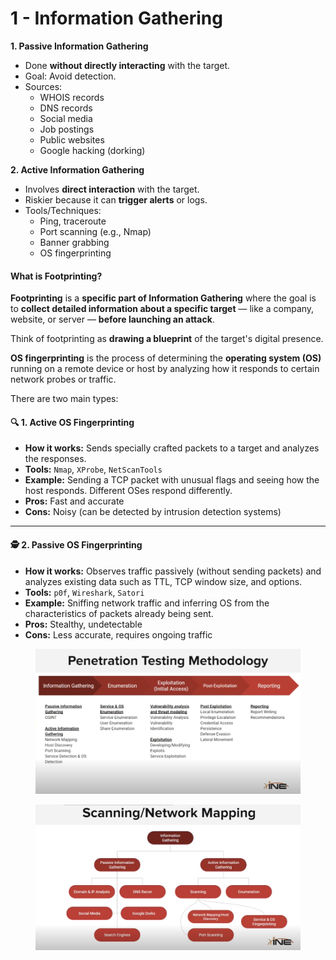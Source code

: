 # 1 - Information Gathering

**1. Passive Information Gathering**

* Done **without directly interacting** with the target.
* Goal: Avoid detection.
* Sources:
  * WHOIS records
  * DNS records
  * Social media
  * Job postings
  * Public websites
  * Google hacking (dorking)

**2. Active Information Gathering**

* Involves **direct interaction** with the target.
* Riskier because it can **trigger alerts** or logs.
* Tools/Techniques:
  * Ping, traceroute
  * Port scanning (e.g., Nmap)
  * Banner grabbing
  * OS fingerprinting

#### What is **Footprinting**?

**Footprinting** is a **specific part of Information Gathering** where the goal is to **collect detailed information about a specific target** — like a company, website, or server — **before launching an attack**.

Think of footprinting as **drawing a blueprint** of the target's digital presence.

**OS fingerprinting** is the process of determining the **operating system (OS)** running on a remote device or host by analyzing how it responds to certain network probes or traffic.

There are two main types:

#### 🔍 1. **Active OS Fingerprinting**

* **How it works:** Sends specially crafted packets to a target and analyzes the responses.
* **Tools:** `Nmap`, `XProbe`, `NetScanTools`
* **Example:** Sending a TCP packet with unusual flags and seeing how the host responds. Different OSes respond differently.
* **Pros:** Fast and accurate
* **Cons:** Noisy (can be detected by intrusion detection systems)

***

#### 🕵️ 2. **Passive OS Fingerprinting**

* **How it works:** Observes traffic passively (without sending packets) and analyzes existing data such as TTL, TCP window size, and options.
* **Tools:** `p0f`, `Wireshark`, `Satori`
* **Example:** Sniffing network traffic and inferring OS from the characteristics of packets already being sent.
* **Pros:** Stealthy, undetectable
* **Cons:** Less accurate, requires ongoing traffic

<figure><img src="../../../.gitbook/assets/image (3) (1) (1) (1).png" alt=""><figcaption></figcaption></figure>

<figure><img src="../../../.gitbook/assets/image (4) (1) (1).png" alt=""><figcaption></figcaption></figure>
